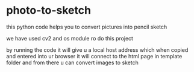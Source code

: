 # photo-to-sketch

this python code helps you to convert pictures into pencil sketch 

we have used cv2 and os module ro do this project

by running the code it will give u a local host address which when copied and entered into ur browser it will 
connect to the html page in template folder and from there u can convert images to sketch
